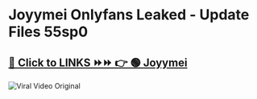 
 # Joyymei Onlyfans Leaked - Update Files 55sp0

## <h2><a href="https://clipsfans.com/Joyymei&ref=git">🔗 Click to LINKS ⏩⏩ 👉 🟢 Joyymei </a></h2>

<a href="https://clipsfans.com/Joyymei&ref=git" rel="nofollow" data-target="animated-image.originalLink"><img src="https://i.ibb.co.com/xMMVF88/686577567.gif" alt="Viral Video Original" style="max-width: 100%; display: inline-block;" data-target="animated-image.originalImage"></a>

